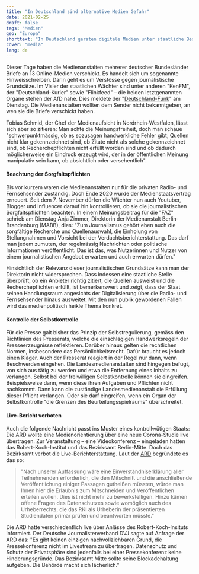 ```yaml
---
title: "In Deutschland sind alternative Medien Gefahr"
date: 2021-02-25
draft: false
tags: "Medien"
geo: "Europa"
shorttext: "In Deutschland geraten digitale Medien unter staatliche Beobachtung. Es geht um Verstösse gegen journalistische Regeln."
cover: "media"
lang: de
---
```


Dieser Tage haben die Medienanstalten mehrerer deutscher Bundesländer Briefe an 13 Online-Medien verschickt. Es handelt sich um sogenannte Hinweisschreiben. Darin geht es um Verstösse gegen journalistische Grundsätze. Im Visier der staatlichen Wächter sind unter anderen "KenFM", der "Deutschland-Kurier" sowie "Flinkfeed" – die beiden letztgenannten Organe stehen der AfD nahe. Dies meldete der "[Deutschland-Funk](https://www.deutschlandfunk.de/initiative-der-landesmedienanstalten-medien-aufseher-gehen.2907.de.html?dram:article_id=492565 "Medien-Aufseher gehen gegen rechte Online-Medien vor")" am Dienstag. Die Medienanstalten wollten dem Sender nicht bekanntgeben, an wen sie die Briefe verschickt haben.

Tobias Schmid, der Chef der Medienaufsicht in Nordrhein-Westfalen, lässt sich aber so zitieren: Man achte die Meinungsfreiheit, doch man schaue "schwerpunktmässig, ob es sozusagen handwerkliche Fehler gibt, Quellen nicht klar gekennzeichnet sind, ob Zitate nicht als solche gekennzeichnet sind, ob Recherchepflichten nicht erfüllt worden sind und ob dadurch möglicherweise ein Eindruck erzeugt wird, der in der öffentlichen Meinung manipulativ sein kann, ob absichtlich oder versehentlich".

#### Beachtung der Sorgfaltspflichten

Bis vor kurzem waren die Medienanstalten nur für die privaten Radio- und Fernsehsender zuständig. Doch Ende 2020 wurde der Medienstaatsvertrag erneuert. Seit dem 7. November dürfen die Wächter nun auch Youtuber, Blogger und Influencer darauf hin kontrollieren, ob sie die journalistischen Sorgfaltspflichten beachten. In einem Meinungsbeitrag für die "FAZ" schrieb am Dienstag Anja Zimmer, Direktorin der Medienanstalt Berlin-Brandenburg (MABB), dies: "Zum Journalismus gehört eben auch die sorgfältige Recherche und Quellenauswahl, die Einholung von Stellungnahmen und Vorsicht bei der Verdachtsberichterstattung. Das darf man jedem zumuten, der regelmässig Nachrichten oder politische Informationen veröffentlicht. Das ist das, was Nutzerinnen und Nutzer von einem journalistischen Angebot erwarten und auch erwarten dürfen."

Hinsichtlich der Relevanz dieser journalistischen Grundsätze kann man der Direktorin nicht widersprechen. Dass indessen eine staatliche Stelle überprüft, ob ein Anbieter richtig zitiert, die Quellen ausweist und die Recherchepflichten erfüllt, ist bemerkenswert und zeigt, dass der Staat seinen Handlungsraum angesichts der Digitalisierung über die Radio- und Fernsehsender hinaus ausweitet. Mit den nun publik gewordenen Fällen wird das medienpolitisch heikle Thema konkret.

#### Kontrolle der Selbstkontrolle

Für die Presse galt bisher das Prinzip der Selbstregulierung, gemäss den Richtlinien des Presserats, welche die einschlägigen Handwerksregeln der Presseerzeugnisse reflektieren. Darüber hinaus gelten die rechtlichen Normen, insbesondere das Persönlichkeitsrecht. Dafür braucht es jedoch einen Kläger. Auch der Presserat reagiert in der Regel nur dann, wenn Beschwerden eingehen. Die Landesmedienanstalten sind hingegen befugt, von sich aus tätig zu werden und etwa die Entfernung eines Inhalts zu verlangen. Selbst bei der freiwilligen Selbstkontrolle können sie eingreifen. Beispielsweise dann, wenn diese ihren Aufgaben und Pflichten nicht nachkommt. Dann kann die zuständige Landesmedienanstalt die Erfüllung dieser Pflicht verlangen. Oder sie darf eingreifen, wenn ein Organ der Selbstkontrolle "die Grenzen des Beurteilungsspielraums" überschreitet.

#### Live-Bericht verboten

Auch die folgende Nachricht passt ins Muster eines kontrollwütigen Staats: Die ARD wollte eine Medienorientierung über eine neue Corona-Studie live übertragen. Zur Veranstaltung – eine Videokonferenz – eingeladen hatten das Robert-Koch-Institut und das Bezirksamt Berlin-Mitte. Doch das Bezirksamt verbot die Live-Berichterstattung. Laut der [ARD](https://www.tagesschau.de/investigativ/studie-rki-berlin-101.html "Bezirksamt untersagt Live-Berichterstattung") begründete es das so:

> "Nach unserer Auffassung wäre eine Einverständniserklärung aller Teilnehmenden erforderlich, die den Mitschnitt und die anschließende Veröffentlichung einiger Passagen gutheißen müssten, würde man Ihnen hier die Erlaubnis zum Mitschneiden und Veröffentlichen erteilen wollen. Dies ist nicht mehr zu bewerkstelligen. Hinzu kämen offene Fragen des Datenschutzes sowie womöglich auch des Urheberrechts, die das RKI als Urheberin der präsentierten Studiendaten primär prüfen und beantworten müsste."

Die ARD hatte verschiedentlich live über Anlässe des Robert-Koch-Insituts informiert. Der Deutsche Journalistenverband DVJ sagte auf Anfrage der ARD das: "Es gibt keinen einzigen nachvollziehbaren Grund, die Pressekonferenz nicht im Livestream zu übertragen. Datenschutz und Schutz der Privatsphäre sind jedenfalls bei einer Pressekonferenz keine Hinderungsgründe. Das Bezirksamt Mitte sollte seine Blockadehaltung aufgeben. Die Behörde macht sich lächerlich."
